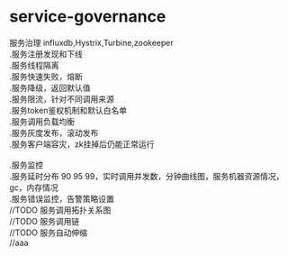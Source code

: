 # service-governance
服务治理 influxdb,Hystrix,Turbine,zookeeper</br>
.服务注册发现和下线</br>
.服务线程隔离</br>
.服务快速失败，熔断</br>
.服务降级，返回默认值</br>
.服务限流，针对不同调用来源</br>
.服务token鉴权机制和默认白名单</br>
.服务调用负载均衡</br>
.服务灰度发布，滚动发布</br>
.服务客户端容灾，zk挂掉后仍能正常运行</br>
</br>
.服务监控</br>
.服务延时分布 90 95 99，实时调用并发数，分钟曲线图，服务机器资源情况，gc，内存情况</br>
.服务错误监控，告警策略设置</br>
//TODO 服务调用拓扑关系图</br>
//TODO 服务调用链</br>
//TODO 服务自动伸缩</br>
//aaa
